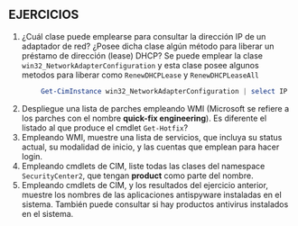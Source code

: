 ## EJERCICIOS
1. ¿Cuál clase puede emplearse para consultar la dirección IP de un adaptador
   de red? ¿Posee dicha clase algún método para liberar un préstamo de
   dirección (lease) DHCP?
		Se puede emplear la clase ``win32_NetworkAdapterConfiguration`` y esta clase posee algunos metodos para liberar como ``RenewDHCPLease`` y ``RenewDHCPLeaseAll``
```PowerShell 
		Get-CimInstance win32_NetworkAdapterConfiguration | select IP
```
2. Despliegue una lista de parches empleando WMI (Microsoft se refiere a los
   parches con el nombre **quick-fix engineering**). Es diferente el listado al
   que produce el cmdlet ``Get-Hotfix``?
3. Empleando WMI, muestre una lista de servicios, que incluya su status actual,
   su modalidad de inicio, y las cuentas que emplean para hacer login.
4. Empleando cmdlets de CIM, liste todas las clases del namespace
   ``SecurityCenter2``, que tengan **product** como parte del nombre.
5. Empleando cmdlets de CIM, y los resultados del ejercicio anterior, muestre
   los nombres de las aplicaciones antispyware instaladas en el sistema.
   También puede consultar si hay productos antivirus instalados en el sistema.
